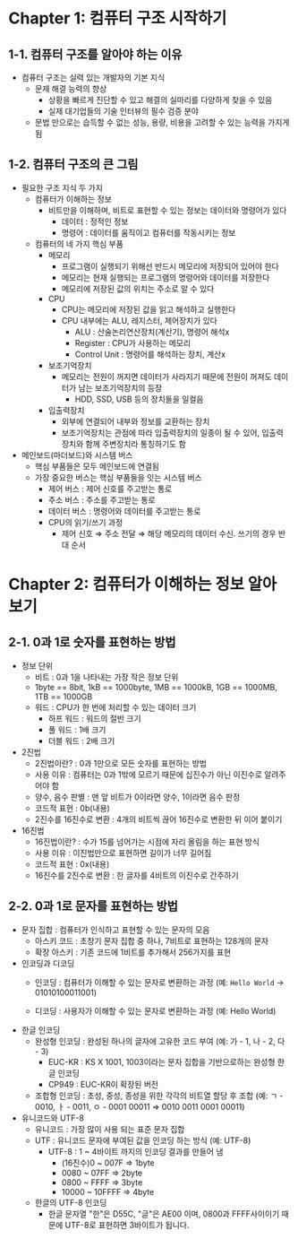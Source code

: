﻿# **Chapter 1: 컴퓨터 구조 시작하기**

## **1-1. 컴퓨터 구조를 알아야 하는 이유**
- 컴퓨터 구조는 실력 있는 개발자의 기본 지식 
  - 문제 해결 능력의 향상 
    - 상황을 빠르게 진단할 수 있고 해결의 실마리를 다양하게 찾을 수 있음
    - 실제 대기업들의 기술 인터뷰의 필수 검증 분야
  - 문법 만으로는 습득할 수 없는 성능, 용량, 비용을 고려할 수 있는 능력을 가지게 됨
## **1-2. 컴퓨터 구조의 큰 그림**
- 필요한 구조 지식 두 가지 
  - 컴퓨터가 이해하는 정보 
    - 비트만을 이해하며, 비트로 표현할 수 있는 정보는 데이터와 명령어가 있다 
      - 데이터 : 정적인 정보
      - 명령어 : 데이터를 움직이고 컴퓨터를 작동시키는 정보
  - 컴퓨터의 네 가지 핵심 부품 
    - 메모리 
      - 프로그램이 실행되기 위해선 반드시 메모리에 저장되어 있어야 한다
      - 메모리는 현재 실행되는 프로그램의 명령어와 데이터를 저장한다
      - 메모리에 저장된 값의 위치는 주소로 알 수 있다
    - CPU 
      - CPU는 메모리에 저장된 값을 읽고 해석하고 실행한다
      - CPU 내부에는 ALU, 레지스터, 제어장치가 있다 
        - ALU : 산술논리연산장치(계산기), 명령어 해석x
        - Register : CPU가 사용하는 메모리
        - Control Unit : 명령어를 해석하는 장치, 계산x
    - 보조기억장치 
      - 메모리는 전원이 꺼지면 데이터가 사라지기 때문에 전원이 꺼져도 데이터가 남는 보조기억장치의 등장 
        - HDD, SSD, USB 등의 장치들을 일컬음
    - 입출력장치 
      - 외부에 연결되어 내부와 정보를 교환하는 장치
      - 보조기억장치는 관점에 따라 입출력장치의 일종이 될 수 있어, 입출력장치와 함께 주변장치라 통칭하기도 함
- 메인보드(마더보드)와 시스템 버스 
  - 핵심 부품들은 모두 메인보드에 연결됨
  - 가장 중요한 버스는 핵심 부품들을 잇는 시스템 버스 
    - 제어 버스 : 제어 신호를 주고받는 통로
    - 주소 버스 : 주소를 주고받는 통로
    - 데이터 버스 : 명령어와 데이터를 주고받는 통로
    - CPU의 읽기/쓰기 과정 
      - 제어 신호 ⇒ 주소 전달 ⇒ 해당 메모리의 데이터 수신. 쓰기의 경우 반대 순서



# **Chapter 2: 컴퓨터가 이해하는 정보 알아보기**

## **2-1. 0과 1로 숫자를 표현하는 방법**
- 정보 단위 
  - 비트 : 0과 1을 나타내는 가장 작은 정보 단위
  - 1byte == 8bit, 1kB == 1000byte, 1MB == 1000kB, 1GB == 1000MB, 1TB == 1000GB
  - 워드 : CPU가 한 번에 처리할 수 있는 데이터 크기 
    - 하프 워드 : 워드의 절반 크기
    - 풀 워드 : 1배 크기
    - 더블 워드 : 2배 크기
- 2진법 
  - 2진법이란? : 0과 1만으로 모든 숫자를 표현하는 방법
  - 사용 이유 : 컴퓨터는 0과 1밖에 모르기 때문에 십진수가 아닌 이진수로 알려주어야 함
  - 양수, 음수 판별 : 맨 앞 비트가 0이라면 양수, 1이라면 음수 판정
  - 코드적 표현 : 0b(내용)
  - 2진수를 16진수로 변환 : 4개의 비트씩 끊어 16진수로 변환한 뒤 이어 붙이기
- 16진법 
  - 16진법이란? : 수가 15를 넘어가는 시점에 자리 올림을 하는 표현 방식
  - 사용 이유 : 이진법만으로 표현하면 길이가 너무 길어짐
  - 코드적 표현 : 0x(내용)
  - 16진수를 2진수로 변환 : 한 글자를 4비트의 이진수로 간주하기
## **2-2. 0과 1로 문자를 표현하는 방법**
- 문자 집합 : 컴퓨터가 인식하고 표현할 수 있는 문자의 모음 
  - 아스키 코드 : 초창기 문자 집합 중 하나, 7비트로 표현하는 128개의 문자
  - 확장 아스키 : 기존 코드에 1비트를 추가해서 256가지를 표현
- 인코딩과 디코딩 
  - 인코딩 : 컴퓨터가 이해할 수 있는 문자로 변환하는 과정 (예: `Hello World` -> 01010100011001)

  - 디코딩 : 사용자가 이해할 수 있는 문자로 변환하는 과정 (예: Hello World)
- 한글 인코딩 
  - 완성형 인코딩 : 완성된 하나의 글자에 고유한 코드 부여 (예: 가 - 1, 나 - 2, 다 - 3) 
    - EUC-KR : KS X 1001, 1003이라는 문자 집합을 기반으로하는 완성형 한글 인코딩
    - CP949 : EUC-KR이 확장된 버전
  - 조합형 인코딩 : 초성, 중성, 종성을 위한 각각의 비트열 할당 후 조합 (예: ㄱ - 0010, ㅏ - 0011, ㅇ - 0001 00011 ⇒ 0010 0011 0001 00011)
- 유니코드와 UTF-8 
  - 유니코드 : 가장 많이 사용 되는 표준 문자 집합
  - UTF : 유니코드 문자에 부여된 값을 인코딩 하는 방식 (예: UTF-8) 
    - UTF-8 : 1 ~ 4바이트 까지의 인코딩 결과를 만들어 냄 
      - (16진수)0 ~ 007F ⇒ 1byte
      - 0080 ~ 07FF ⇒ 2byte
      - 0800 ~ FFFF ⇒ 3byte
      - 10000 ~ 10FFFF ⇒ 4byte
  - 한글의 UTF-8 인코딩 
    - 한글 문자열 "한"은 D55C, "글"은 AE00 이며, 0800과 FFFF사이이기 때문에 UTF-8로 표현하면 3바이트가 됩니다.

